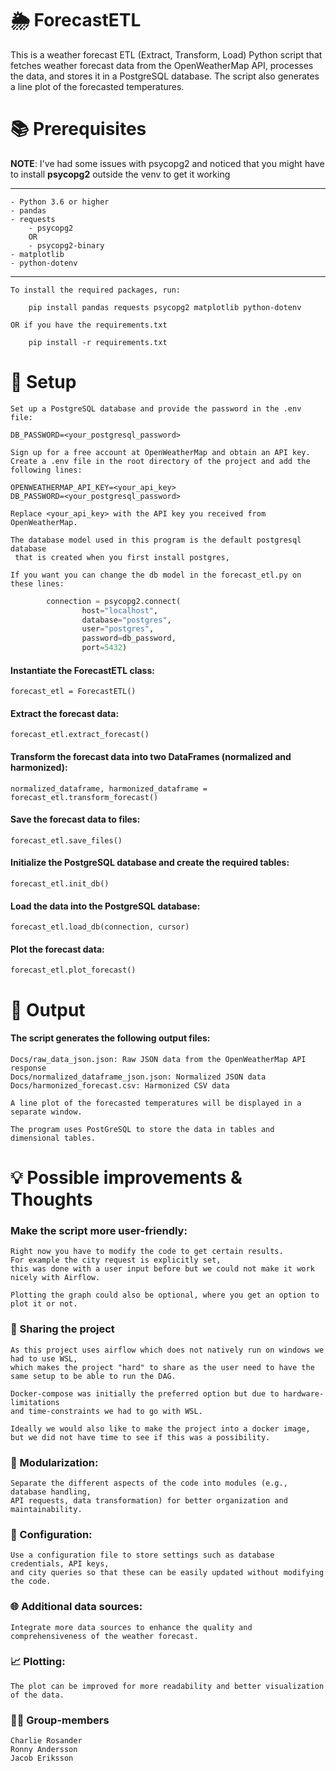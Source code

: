 # 🌦️ ForecastETL

This is a weather forecast ETL (Extract, Transform, Load) Python script that fetches weather forecast data from the OpenWeatherMap API, processes the data, and stores it in a PostgreSQL database. The script also generates a line plot of the forecasted temperatures.

# 📚 Prerequisites

**NOTE**: I've had some issues with psycopg2 and noticed that you might have to install **psycopg2** outside the venv to get it working

--------------------------------
    - Python 3.6 or higher
    - pandas
    - requests
        - psycopg2
        OR
        - psycopg2-binary
    - matplotlib
    - python-dotenv
--------------------------------

    To install the required packages, run:

        pip install pandas requests psycopg2 matplotlib python-dotenv

    OR if you have the requirements.txt

        pip install -r requirements.txt

# 🔧 Setup
    Set up a PostgreSQL database and provide the password in the .env file:

    DB_PASSWORD=<your_postgresql_password>

    Sign up for a free account at OpenWeatherMap and obtain an API key.
    Create a .env file in the root directory of the project and add the following lines:

    OPENWEATHERMAP_API_KEY=<your_api_key>
    DB_PASSWORD=<your_postgresql_password>

    Replace <your_api_key> with the API key you received from OpenWeatherMap.

    The database model used in this program is the default postgresql database
     that is created when you first install postgres,

    If you want you can change the db model in the forecast_etl.py on these lines:

```py
        connection = psycopg2.connect(
                host="localhost",
                database="postgres",
                user="postgres",
                password=db_password,
                port=5432)
```

#### Instantiate the ForecastETL class:
    forecast_etl = ForecastETL()

#### Extract the forecast data:
    forecast_etl.extract_forecast()

#### Transform the forecast data into two DataFrames (normalized and harmonized):
    normalized_dataframe, harmonized_dataframe = forecast_etl.transform_forecast()

#### Save the forecast data to files:
    forecast_etl.save_files()

#### Initialize the PostgreSQL database and create the required tables:
    forecast_etl.init_db()

#### Load the data into the PostgreSQL database:
    forecast_etl.load_db(connection, cursor)

#### Plot the forecast data:
    forecast_etl.plot_forecast()

# 📁 Output
#### The script generates the following output files:

    Docs/raw_data_json.json: Raw JSON data from the OpenWeatherMap API response
    Docs/normalized_dataframe_json.json: Normalized JSON data
    Docs/harmonized_forecast.csv: Harmonized CSV data

    A line plot of the forecasted temperatures will be displayed in a separate window.

    The program uses PostGreSQL to store the data in tables and dimensional tables.

# 💡 Possible improvements & Thoughts
### Make the script more user-friendly:
    Right now you have to modify the code to get certain results. 
    For example the city request is explicitly set,
    this was done with a user input before but we could not make it work nicely with Airflow.

    Plotting the graph could also be optional, where you get an option to plot it or not.

### 🔄 Sharing the project
    As this project uses airflow which does not natively run on windows we had to use WSL,
    which makes the project "hard" to share as the user need to have the same setup to be able to run the DAG.

    Docker-compose was initially the preferred option but due to hardware-limitations 
    and time-constraints we had to go with WSL.

    Ideally we would also like to make the project into a docker image, 
    but we did not have time to see if this was a possibility.

### 🧩 Modularization:
    Separate the different aspects of the code into modules (e.g., database handling, 
    API requests, data transformation) for better organization and maintainability.

### 🔧 Configuration:
    Use a configuration file to store settings such as database credentials, API keys, 
    and city queries so that these can be easily updated without modifying the code.

### 🌐 Additional data sources:
    Integrate more data sources to enhance the quality and comprehensiveness of the weather forecast.

### 📈 Plotting:
    The plot can be improved for more readability and better visualization of the data.

### 🧑‍💻 Group-members

    Charlie Rosander
    Ronny Andersson
    Jacob Eriksson